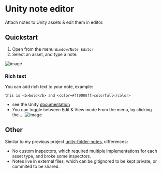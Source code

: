 # Unity note editor
Attach notes to Unity assets & edit them in editor.

## Quickstart
1. Open from the menu `Window/Note Editor`
2. Select an asset, and type a note.
  
![image](https://github.com/user-attachments/assets/995c40c9-eb67-4bd2-8892-5a20b7cbfc1a)

### Rich text
You can add rich text to your note, example:
```
this is <b>bold</b> and <color=#ff0000ff>colorfull</color>
```
- see the Unity [documentation](https://docs.unity3d.com/Packages/com.unity.ugui@1.0/manual/StyledText.html)
- You can toggle between Edit & View mode From the menu, by clicking the ... ![image](https://github.com/user-attachments/assets/41fa915f-ebe3-4f74-ae72-d4dc792662e0)

## Other
Similar to my previous project [unity-folder-notes](https://github.com/hannesdelbeke/unity-folder-notes), differences:
- No custom inspectors, which required multiple implementations for each asset type, and broke some inspectors.
- Notes live in external files, which can be gitignored to be kept private, or commited to be shared.
